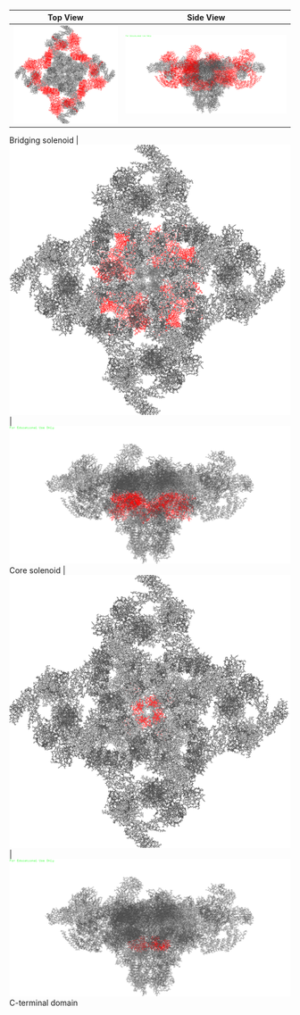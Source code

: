 Top View | Side View
------------ | -------------
![picture](top_view/Bsol.png) | ![picture](side_view/Bsol.png)
Bridging solenoid
 | 
![picture](top_view/Csol.png) | ![picture](side_view/Csol.png)
Core solenoid
 | 
![picture](top_view/CTD.png) | ![picture](side_view/CTD.png)
C-terminal domain
